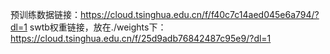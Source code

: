<!--
 * @Author: Nevar07 1149625019@qq.com
 * @Date: 2022-05-27 16:32:20
 * @LastEditors: Nevar07 1149625019@qq.com
 * @LastEditTime: 2022-05-27 16:38:45
 * @FilePath: \深度学习\project\dognet\recognition\arcface_torch\pretrain\README.md
 * @Description: 这是默认设置,请设置`customMade`, 打开koroFileHeader查看配置 进行设置: https://github.com/OBKoro1/koro1FileHeader/wiki/%E9%85%8D%E7%BD%AE
-->
预训练数据链接：https://cloud.tsinghua.edu.cn/f/f40c7c14aed045e6a794/?dl=1
swtb权重链接，放在./weights下：https://cloud.tsinghua.edu.cn/f/25d9adb76842487c95e9/?dl=1